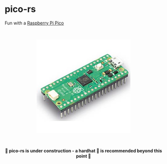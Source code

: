 # pico-rs

Fun with a [Raspberry Pi Pico](https://www.raspberrypi.com/products/raspberry-pi-pico/)

<br>

<p align="center">
    <img src="./RASP_PI_PICO_H_01.jpg" widht="500" height="300">
</p>

<br>

<p align="center">
<b>🚧 pico-rs is under construction - a hardhat 👷 is recommended beyond this point 🚧</b>
</p>